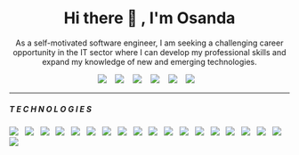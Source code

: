 <h1 align ='center'> Hi there 👋 , I'm Osanda</h1>

<p align='center'>
As a self-motivated software engineer, I am seeking a challenging career opportunity in the IT sector where I can develop my professional skills and expand my knowledge of new and emerging technologies.
</p>

<p align='center'>
  <a href="https://www.linkedin.com/in/osanda-gamage-3ba68a170"><img src="https://img.shields.io/badge/linkedin-%230077B5.svg?&style=for-the-badge&logo=linkedin&logoColor=white" /></a>&nbsp;&nbsp;&nbsp;
  <a href="https://builditmasters.com/"><img src="https://img.shields.io/badge/Blog-%23cc6699.svg?&style=for-the-badge&logo=Blogger&logoColor=white" /></a>&nbsp;&nbsp;&nbsp;
  <a href="https://twitter.com/osanda79"><img src="https://img.shields.io/badge/twitter-%231DA1F2.svg?&style=for-the-badge&logo=twitter&logoColor=white" /></a>&nbsp;&nbsp;&nbsp;
  <a href="https://stackoverflow.com/users/11494267/osanda-gamage"><img src="https://img.shields.io/badge/Stack Overflow-F58025?&style=for-the-badge&logo=Stack Overflow&logoColor=white" /></a>&nbsp;&nbsp;&nbsp;
  <a href="https://www.behance.net/osandagamage"><img src="https://img.shields.io/badge/Behance-1769FF?&style=for-the-badge&logo=Behance&logoColor=white" /></a>&nbsp;&nbsp;&nbsp;
  <a href="https://www.pinterest.com/builditmasters/"><img src="https://img.shields.io/badge/Pinterest-BD081C?&style=for-the-badge&logo=Pinterest&logoColor=white" /></a>&nbsp;&nbsp;&nbsp;
</p>

<hr>

<h5>T E C H N O L O G I E S</h5>
<p>
  <img src="https://img.shields.io/badge/React-20232A?style=for-the-badge&logo=react&logoColor=61DAFB" />&nbsp;&nbsp;
  <img src="https://img.shields.io/badge/Vue-4FC08D?style=for-the-badge&logo=Vue.js&logoColor=white" />&nbsp;&nbsp;
  <img src="https://img.shields.io/badge/node.js%20-%23339933.svg?&style=for-the-badge&logo=node.js&logoColor=white" />&nbsp;&nbsp;
  <img src="https://img.shields.io/badge/Express-000000?&style=for-the-badge&logo=Express&logoColor=white" />&nbsp;&nbsp;
  <img src="https://img.shields.io/badge/Docker-2496ED?style=for-the-badge&logo=docker&logoColor=white" />&nbsp;&nbsp;
  <img src="https://img.shields.io/badge/Android-3DDC84?style=for-the-badge&logo=Android&logoColor=white" />&nbsp;&nbsp;
  <img src="https://img.shields.io/badge/Java-007396?style=for-the-badge&logo=Java&logoColor=white" />&nbsp;&nbsp;
  <img src="https://img.shields.io/badge/Flutter-02569B?style=for-the-badge&logo=Flutter&logoColor=white" />&nbsp;&nbsp;
  <img src="https://img.shields.io/badge/MongoDB-47A248?style=for-the-badge&logo=MongoDB&logoColor=white" />&nbsp;&nbsp;
  <img src="https://img.shields.io/badge/MySQL-4479A1?style=for-the-badge&logo=MySQL&logoColor=white" />&nbsp;&nbsp;
  <img src="https://img.shields.io/badge/PostgreSQL-4169E1?style=for-the-badge&logo=PostgreSQL&logoColor=white" />&nbsp;&nbsp;
  <img src="https://img.shields.io/badge/Sequelize-52B0E7?style=for-the-badge&logo=Sequelize&logoColor=white" />&nbsp;&nbsp;
  <img src="https://img.shields.io/badge/.NET-512BD4?style=for-the-badge&logo=.NET&logoColor=white" />&nbsp;&nbsp;
  <img src="https://img.shields.io/badge/Firebase-FFCA28?style=for-the-badge&logo=Firebase&logoColor=white" />&nbsp;&nbsp;
  <img src="https://img.shields.io/badge/html5%20-%23e34f26.svg?&style=for-the-badge&logo=html5&logoColor=white" />&nbsp;&nbsp;
  <img src="https://img.shields.io/badge/CSS3-1572B6?&style=for-the-badge&logo=css3&logoColor=white" />&nbsp;&nbsp;
  <img src="https://img.shields.io/badge/JavaScript-F7DF1E?style=for-the-badge&logo=javascript&logoColor=black" />&nbsp;&nbsp;
  <img src="https://img.shields.io/badge/Bootstrap-563D7C?style=for-the-badge&logo=bootstrap&logoColor=white">&nbsp;&nbsp;
  <img src="https://img.shields.io/badge/sass%20-%23cc6699.svg?&style=for-the-badge&logo=sass&logoColor=white" />&nbsp;&nbsp;
  
</p>
